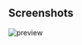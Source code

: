 ## **Screenshots**
![preview](https://user-images.githubusercontent.com/72241207/166170743-1284f8f0-2517-45f0-b91c-1893f5ba51ad.gif)

